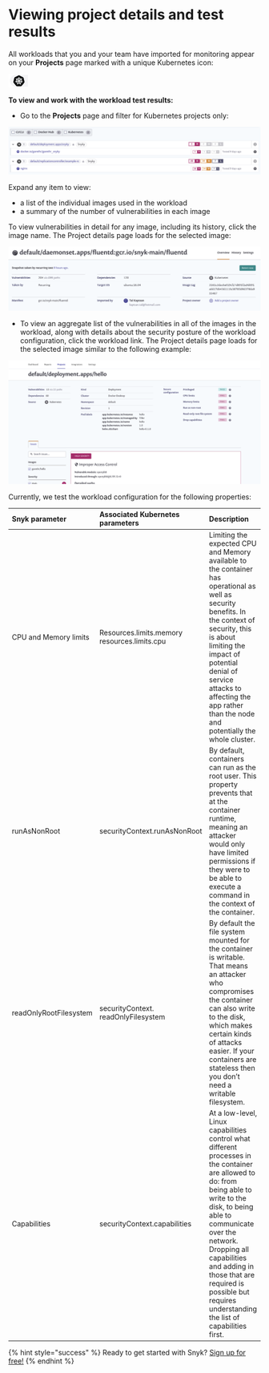 # Viewing project details and test results

All workloads that you and your team have imported for monitoring appear on your **Projects** page marked with a unique Kubernetes icon:

![Kubernetes icon](../../../.gitbook/assets/uuid-24e0b69a-01c3-9434-9dac-9b44864bd269-en.png)

**To view and work with the workload test results:**

* Go to the **Projects** page and filter for Kubernetes projects only:

![](../../../.gitbook/assets/uuid-08d7978e-0c64-a8c2-c289-402534ebec42-en.png)

Expand any item to view:

* a list of the individual images used in the workload
* a summary of the number of vulnerabilities in each image

To view vulnerabilities in detail for any image, including its history, click the image name. The Project details page loads for the selected image:

![](../../../.gitbook/assets/image%20%2859%29%20%282%29%20%283%29%20%283%29%20%283%29%20%283%29%20%284%29%20%285%29%20%282%29.png)

* To view an aggregate list of the vulnerabilities in all of the images in the workload, along with details about the security posture of the workload configuration, click the workload link. The Project details page loads for the selected image similar to the following example:

![](../../../.gitbook/assets/uuid-79e06589-b59c-4bad-30e4-56c0e15607e0-en.png)

Currently, we test the workload configuration for the following properties:

| **Snyk parameter** | **Associated Kubernetes parameters** | **Description** |
| :--- | :--- | :--- |
| CPU and Memory limits | Resources.limits.memory resources.limits.cpu | Limiting the expected CPU and Memory available to the container has operational as well as security benefits. In the context of security, this is about limiting the impact of potential denial of service attacks to affecting the app rather than the node and potentially the whole cluster. |
| runAsNonRoot | securityContext.runAsNonRoot | By default, containers can run as the root user. This property prevents that at the container runtime, meaning an attacker would only have limited permissions if they were to be able to execute a command in the context of the container. |
| readOnlyRootFilesystem | securityContext. readOnlyFilesystem | By default the file system mounted for the container is writable. That means an attacker who compromises the container can also write to the disk, which makes certain kinds of attacks easier. If your containers are stateless then you don’t need a writable filesystem. |
| Capabilities | securityContext.capabilities | At a low-level, Linux capabilities control what different processes in the container are allowed to do: from being able to write to the disk, to being able to communicate over the network. Dropping all capabilities and adding in those that are required is possible but requires understanding the list of capabilities first. |

{% hint style="success" %}
Ready to get started with Snyk? [Sign up for free!](https://snyk.io/login?cta=sign-up&loc=footer&page=support_docs_page)
{% endhint %}

